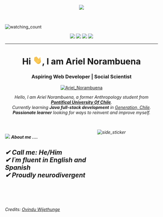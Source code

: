 <p align="center">
  <img src="https://user-images.githubusercontent.com/58959408/232639433-cb0aea21-66f0-4508-a771-85e2089c5a87.gif" height="200"/>
</p>
<br>

<p align="left"> 
<img src="https://komarev.com/ghpvc/?username=Stotelary&color=brightgreen" alt="watching_count" />
 </p>
 <p align="center">
<img src="https://img.shields.io/badge/Age-25-blue" />
  <img src="https://img.shields.io/badge/Focus-Web%20Development-brightgreen" />
  <img src="https://img.shields.io/badge/Lives-Chile-success" />
  <img src="https://img.shields.io/badge/Languages-English%20%26%20Spanish-brightgreen" />
</p>
<hr>
<h1 align="center">Hi <img src="https://raw.githubusercontent.com/ABSphreak/ABSphreak/master/gifs/Hi.gif" width="30px">, I am Ariel Norambuena </h1>
<h3 align="center">Aspiring Web Developer | Social Scientist </h3>
<p align="center">
<a href="https://www.linkedin.com/in/ariel-dami%C3%A1n-norambuena-burgos-682107214/" target="blank"><img align="center" src="https://static.vecteezy.com/system/resources/previews/018/930/480/non_2x/linkedin-logo-linkedin-icon-transparent-free-png.png" alt="Ariel_Norambuena" height="30" width="40" /></a>
</p>
</p>



<p align="center">
  <em>
    Hello, I am Ariel Norambuena, a former Anthropology student from <a href="https://www.uc.cl/"> <b>Pontifical University Of Chile</b></a>. <br>
    Currently learning <b>Java full-stack development</b> in <a href="https://chile.generation.org/"> Generation, Chile</a>. <br>
 <b>Passionate learner</b> looking for ways to reinvent and improve myself.</p>
<br><br>
<img align="right" width=200px height=200px alt="side_sticker" src="https://media.giphy.com/media/TEnXkcsHrP4YedChhA/giphy.gif" />

<img src="https://media.giphy.com/media/iY8CRBdQXODJSCERIr/giphy.gif" width="30px">&nbsp;***About me ....***

✔ Call me: ***He/Him*** <br>
✔ I´m fluent in English and Spanish<br>
✔ Proudly neurodivergent<br><br><br><br>
-----
Credits: [Ovindu Wijethunge](https://github.com/OvinduWijethunge)
